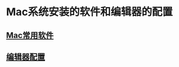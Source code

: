 # Mac系统安装的软件和编辑器的配置

## [Mac常用软件](https://github.com/Tracis/preferences/blob/master/MacSoftwares.md)

## [编辑器配置](https://github.com/Tracis/preferences/blob/master/Editor.md)
